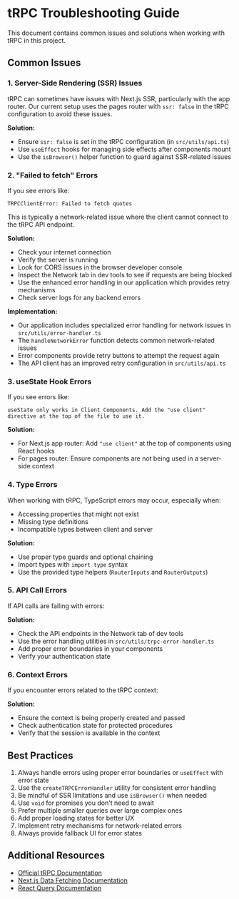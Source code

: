 # tRPC Troubleshooting Guide

This document contains common issues and solutions when working with tRPC in this project.

## Common Issues

### 1. Server-Side Rendering (SSR) Issues

tRPC can sometimes have issues with Next.js SSR, particularly with the app router. Our current setup uses the pages router with `ssr: false` in the tRPC configuration to avoid these issues.

**Solution:**
- Ensure `ssr: false` is set in the tRPC configuration (in `src/utils/api.ts`)
- Use `useEffect` hooks for managing side effects after components mount
- Use the `isBrowser()` helper function to guard against SSR-related issues

### 2. "Failed to fetch" Errors

If you see errors like:

```
TRPCClientError: Failed to fetch quotes
```

This is typically a network-related issue where the client cannot connect to the tRPC API endpoint.

**Solution:**
- Check your internet connection
- Verify the server is running
- Look for CORS issues in the browser developer console
- Inspect the Network tab in dev tools to see if requests are being blocked
- Use the enhanced error handling in our application which provides retry mechanisms
- Check server logs for any backend errors

**Implementation:**
- Our application includes specialized error handling for network issues in `src/utils/error-handler.ts`
- The `handleNetworkError` function detects common network-related issues
- Error components provide retry buttons to attempt the request again
- The API client has an improved retry configuration in `src/utils/api.ts`

### 3. useState Hook Errors

If you see errors like:

```
useState only works in Client Components. Add the "use client" directive at the top of the file to use it.
```

**Solution:**
- For Next.js app router: Add `"use client"` at the top of components using React hooks
- For pages router: Ensure components are not being used in a server-side context

### 4. Type Errors

When working with tRPC, TypeScript errors may occur, especially when:
- Accessing properties that might not exist
- Missing type definitions
- Incompatible types between client and server

**Solution:**
- Use proper type guards and optional chaining
- Import types with `import type` syntax
- Use the provided type helpers (`RouterInputs` and `RouterOutputs`)

### 5. API Call Errors

If API calls are failing with errors:

**Solution:**
- Check the API endpoints in the Network tab of dev tools
- Use the error handling utilities in `src/utils/trpc-error-handler.ts`
- Add proper error boundaries in your components
- Verify your authentication state

### 6. Context Errors

If you encounter errors related to the tRPC context:

**Solution:**
- Ensure the context is being properly created and passed
- Check authentication state for protected procedures
- Verify that the session is available in the context

## Best Practices

1. Always handle errors using proper error boundaries or `useEffect` with error state
2. Use the `createTRPCErrorHandler` utility for consistent error handling
3. Be mindful of SSR limitations and use `isBrowser()` when needed
4. Use `void` for promises you don't need to await
5. Prefer multiple smaller queries over large complex ones
6. Add proper loading states for better UX
7. Implement retry mechanisms for network-related errors
8. Always provide fallback UI for error states

## Additional Resources

- [Official tRPC Documentation](https://trpc.io/docs)
- [Next.js Data Fetching Documentation](https://nextjs.org/docs/pages/building-your-application/data-fetching)
- [React Query Documentation](https://tanstack.com/query/latest/docs/react/overview) 